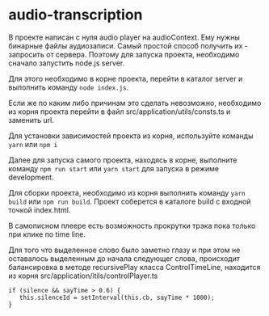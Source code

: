 # audio-transcription

В проекте написан с нуля audio player на audioContext. Ему нужны бинарные файлы аудиозаписи. Самый простой способ получить их - запросить от сервера. Поэтому для запуска проекта, необходимо сначало запустить node.js server.

Для этого необходимо в корне проекта, перейти в каталог server и выполнить команду `node index.js`.

Если же по каким либо причинам это сделать невозможно, необходимо из корня проекта перейти в файл src/application/utils/consts.ts и заменить url.

Для установки зависимостей проекта из корня, используйте команды `yarn` или `npm i`

Далее для запуска самого проекта, находясь в корне, выполните команду `npm run start` или `yarn start` для запуска в режиме development.

Для сборки проекта, необходимо из корня выполнить команду `yarn build` или `npm run build`. Проект соберется в каталоге build с входной точкой index.html.

В самописном плеере есть возможность прокрутки трэка пока только при клике по time line.

Для того что выделенное слово было заметно глазу и при этом не оставалось выделенным до начала следующег слова, происходит балансировка в методе recursivePlay класса ControlTimeLine, находится из корня src/application/itils/controlPlayer.ts

```
if (silence && sayTime > 0.6) {
   this.silenceId = setInterval(this.cb, sayTime * 1000);
}
```

